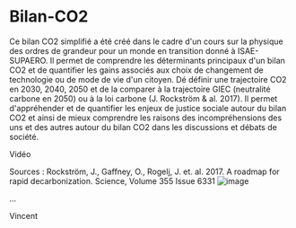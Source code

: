 # Bilan-CO2
Ce bilan CO2 simplifié a été créé dans le cadre d'un cours sur la physique des ordres de grandeur pour un monde en transition donné à ISAE-SUPAERO. Il permet de comprendre les déterminants principaux d'un bilan CO2 et de quantifier les gains associés aux choix de changement de technologie ou de mode de vie d'un citoyen. Dé définir une trajectoire CO2 en 2030, 2040, 2050 et de la comparer à la trajectoire GIEC (neutralité carbone en 2050) ou à la loi carbone (J. Rockström & al. 2017). Il permet d'appréhender et de quantifier les enjeux de justice sociale autour du bilan CO2 et ainsi de mieux comprendre les raisons des incompréhensions des uns et des autres autour du bilan CO2 dans les discussions et débats de société.

Vidéo 

Sources :
Rockström, J., Gaffney, O., Rogelj, J. et. al. 2017. A roadmap for rapid decarbonization. Science, Volume 355 Issue 6331
![image](https://github.com/vikchaps/Bilan-CO2/assets/18681171/ffd32a7b-fa97-4b04-9c81-0381b2bf4474)


...

Vincent
